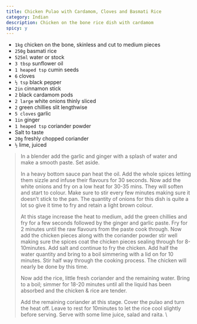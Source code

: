 ```yaml
---
title: Chicken Pulao with Cardamom, Cloves and Basmati Rice 
category: Indian
description: Chicken on the bone rice dish with cardamom
spicy: y
--- 
```


* `1kg` chicken on the bone, skinless and cut to medium pieces
* `250g` basmati rice
* `525ml` water or stock
* `3 tbsp` sunflower oil
* `1 heaped tsp` cumin seeds
* `6` cloves
* `½ tsp` black pepper
* `2in` cinnamon stick
* `2` black cardamom pods
* `2 large` white onions thinly sliced
* `2` green chillies slit lengthwise
* `5 cloves` garlic
* `1in` ginger
* `1 heaped tsp` coriander powder
* Salt to taste
* `20g` freshly chopped coriander
* `½` lime, juiced

> In a blender add the garlic and ginger with a splash of water and make a smooth paste. Set aside.
>
> In a heavy bottom sauce pan heat the oil. Add the whole spices letting them sizzle and infuse their flavours for 30 seconds. Now add the white onions and fry on a low heat for 30-35 mins. They will soften and start to colour. Make sure to stir every few minutes making sure it doesn’t stick to the pan. The quantity of onions for this dish is quite a lot so give it time to fry and retain a light brown colour.
>
> At this stage increase the heat to medium, add the green chillies and fry for a few seconds followed by the ginger and garlic paste. Fry for 2 minutes until the raw flavours from the paste cook through. Now add the chicken pieces along with the coriander powder stir well making sure the spices coat the chicken pieces sealing through for 8-10minutes. Add salt and continue to fry the chicken. Add half the water quantity and bring to a boil simmering with a lid on for 10 minutes. Stir half way through the cooking process. The chicken will nearly be done by this time.
>
> Now add the rice, little fresh coriander and the remaining water. Bring to a boil; simmer for 18-20 minutes until all the liquid has been absorbed and the chicken & rice are tender.
>
> Add the remaining coriander at this stage. Cover the pulao and turn the heat off. Leave to rest for 10minutes to let the rice cool slightly before serving. Serve with some lime juice, salad and raita. \\

